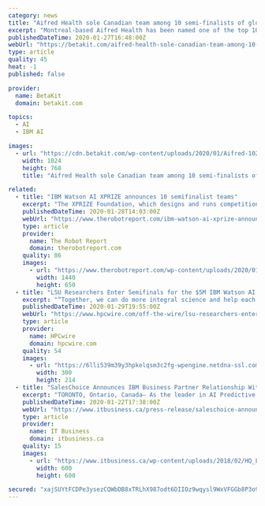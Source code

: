 ```yaml
---
category: news
title: "Aifred Health sole Canadian team among 10 semi-finalists of global IBM Watson competition"
excerpt: "Montreal-based Aifred Health has been named one of the top 10 semi-finalists of the global IBM Watson AI XPrize. The startup is the final Canadian team remaining in the multi-year competition. “We have the chance to show the world what we can do.” “Being in this competition up until this level, and being a team that started with the ..."
publishedDateTime: 2020-01-27T16:48:00Z
webUrl: "https://betakit.com/aifred-health-sole-canadian-team-among-10-semi-finalists-of-global-ibm-watson-competition/"
type: article
quality: 45
heat: -1
published: false

provider:
  name: BetaKit
  domain: betakit.com

topics:
  - AI
  - IBM AI

images:
  - url: "https://cdn.betakit.com/wp-content/uploads/2020/01/Aifred-1024x768.jpeg"
    width: 1024
    height: 768
    title: "Aifred Health sole Canadian team among 10 semi-finalists of global IBM Watson competition"

related:
  - title: "IBM Watson AI XPRIZE announces 10 semifinalist teams"
    excerpt: "The XPRIZE Foundation, which designs and runs competitions to “solve humanity’s grand challenges,” has announced the 10 semifinalist teams advancing in the IBM Watson AI XPRIZE. The four-competition is intended to demonstrate how people can collaborate with artificial intelligence to tackle pressing global problems. Sponsored by IBM ..."
    publishedDateTime: 2020-01-28T14:03:00Z
    webUrl: "https://www.therobotreport.com/ibm-watson-ai-xprize-announces-10-semifinalist-teams/"
    type: article
    provider:
      name: The Robot Report
      domain: therobotreport.com
    quality: 86
    images:
      - url: "https://www.therobotreport.com/wp-content/uploads/2020/01/IBM-AI-XPRIZE-logo.jpg"
        width: 1440
        height: 650
  - title: "LSU Researchers Enter Semifinals for the $5M IBM Watson AI XPRIZE"
    excerpt: "“Together, we can do more integral science and help each other move this whole project forward.” The IBM Watson AI XPRIZE is a global competition encouraging teams of researchers to develop powerful applications based on artificial intelligence and demonstrate how humans can collaborate with AIs to tackle some of the world’s greatest ..."
    publishedDateTime: 2020-01-29T19:55:00Z
    webUrl: "https://www.hpcwire.com/off-the-wire/lsu-researchers-enter-semifinals-for-the-5m-ibm-watson-ai-xprize/"
    type: article
    provider:
      name: HPCwire
      domain: hpcwire.com
    quality: 54
    images:
      - url: "https://6lli539m39y3hpkelqsm3c2fg-wpengine.netdna-ssl.com/wp-content/uploads/2020/01/xprize_lsu_sitevisit-300x214.jpg"
        width: 300
        height: 214
  - title: "SalesChoice Announces IBM Business Partner Relationship With IBM Watson Analytics for Relationship Analytic Integration"
    excerpt: "TORONTO, Ontario, Canada– As the leader in AI Predictive Sales and Marketing Cloud Solutions, SalesChoice Inc. is pleased to announce SalesChoice is an official IBM Business Partner and has integrated IBM Watson Analytics into SalesChoice’s AI Insight Application and SalesForce App Exchange Offerings to enable Relationship Analytics to ..."
    publishedDateTime: 2020-01-22T17:38:00Z
    webUrl: "https://www.itbusiness.ca/press-release/saleschoice-announces-ibm-business-partner-relationship-with-ibm-watson-analytics-for-relationship-analytic-integration"
    type: article
    provider:
      name: IT Business
      domain: itbusiness.ca
    quality: 15
    images:
      - url: "https://www.itbusiness.ca/wp-content/uploads/2018/02/HQ_LogoVer002.jpg.png"
        width: 600
        height: 600

secured: "xajSUYtFCDPe3ysezCQWbDB8xTRLhX987odt6DIIOz9wqysl9WxVFGGb8P3o9WUyeRCLzW30C6kxOLkOVxcWVEJfwHN2DabumEKezPjuDXaohx0U7O+l71ztvfWNNfFcpvbpwnxz9SDcflk7KE5IZkcD1dY4+q6WgkKYgF1DjOFvFW+/hpMhwmOrRkJw56j4dyvdoTwUPoVUmhb+gZ+uyAe3MKWxuZUMKR6OHgXVDn13lV+/Uo9eTue9zx/0v7ElsAdMIcpuLFL8pIC3BwAZHvW7goxixLslvoBEtcmqsndcbt2pJq2Bp+l1Og5YYu/ZiHQCmBgqJ6zqFJV4YZDP+o45LQSjVmYLShD8j2pYotinpSSN1bClB0RWKDxvNimEO5rd4Ebyn7zgmDmyk6n9C3sU1R2ra6/p5VI+s8bDbV7vm+Gj5/ktfFu0mXTXBQvET6OA7bryd4jrKEU3HUH83Ru4gtSgnsdJgkpi4Syw1O4=;UYmkXWVT9V2M7+MC9yciow=="
---
```


